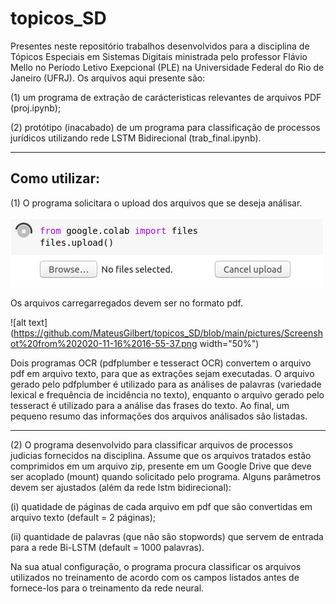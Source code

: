 # topicos_SD
Presentes neste repositório trabalhos desenvolvidos para a disciplina de Tópicos Especiais em Sistemas Digitais ministrada pelo professor Flávio Mello no Período Letivo Exepcional (PLE) na Universidade Federal do Rio de Janeiro (UFRJ). Os arquivos aqui presente são:

(1) um programa de extração de carácteristicas relevantes de arquivos PDF (proj.ipynb);

(2) protótipo (inacabado) de um programa para classificação de processos jurídicos utilizando rede LSTM Bidirecional (trab_final.ipynb).

--------------------------------------------------------------------------------------------------------------------------------------------------------------------
Como utilizar:
--------------------------------------------------------------------------------------------------------------------------------------------------------------------

(1) O programa solicitara o upload dos arquivos que se deseja análisar.

![alt text](https://github.com/MateusGilbert/topicos_SD/blob/main/pictures/Screenshot_2020-11-16%20Google%20Colaboratory.png)

Os arquivos carregarregados devem ser no formato pdf.

![alt text](https://github.com/MateusGilbert/topicos_SD/blob/main/pictures/Screenshot%20from%202020-11-16%2016-55-37.png width="50%")

Dois programas OCR (pdfplumber e tesseract OCR) convertem o arquivo pdf em arquivo texto, para que as extrações sejam executadas. O arquivo gerado pelo pdfplumber é utilizado para as análises de palavras (variedade lexical e frequência de incidência no texto), enquanto o arquivo gerado pelo tesseract é utilizado para a análise das frases do texto. Ao final, um pequeno resumo das informações dos arquivos análisados são listadas.

--------------------------------------------------------------------------------------------------------------------------------------------------------------------

(2) O programa desenvolvido para classificar arquivos de processos judicias fornecidos na disciplina. Assume que os arquivos tratados estão comprimidos em um arquivo zip, presente em um Google Drive que deve ser acoplado (mount) quando solicitado pelo programa. Alguns parâmetros devem ser ajustados (além da rede lstm bidirecional):

  (i) quatidade de páginas de cada arquivo em pdf que são convertidas em arquivo texto (default = 2 páginas);
  
  (ii) quantidade de palavras (que não são stopwords) que servem de entrada para a rede Bi-LSTM (default = 1000 palavras).
  
Na sua atual configuração, o programa procura classificar os arquivos utilizados no treinamento de acordo com os campos listados antes de fornece-los para o treinamento da rede neural.
